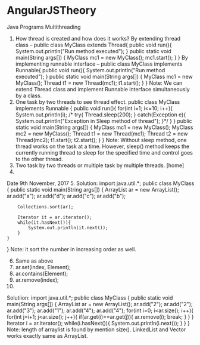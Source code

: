 # AngularJSTheory

Java Programs
Multithreading
1.	How thread is created and how does it works?
By extending thread class – 
public class MyClass extends Thread{
    public void run(){
        System.out.println("Run method executed");
    }
    public static void main(String args[]) {
        MyClass mc1 = new MyClass();
        mc1.start();
    }
}
By implementing runnable interface – 
public class MyClass implements Runnable{
    public void run(){
        System.out.println("Run method executed");
    }
    public static void main(String args[]) {
        MyClass mc1 = new MyClass();
        Thread t1 = new Thread(mc1);
        t1.start();
    }
}
Note: We can extend Thread class and implement Runnable interface simultaneously by a class. 
2.	One task by two threads to see thread effect. 
public class MyClass implements Runnable {
    public void run(){
        for(int i=1; i<=10; i++){
            System.out.println(i);
           /* try{
                Thread.sleep(200);
            }
            catch(Exception e){
                System.out.println("Exception in Sleep method of thread");
            }*/
        }
    }
    public static void main(String args[]) {
        MyClass mc1 = new MyClass();
        MyClass mc2 = new MyClass();
        Thread t1 = new Thread(mc1);
        Thread t2 = new Thread(mc2);
        t1.start();
        t2.start();
    }
}
Note: Without sleep method, one thread works on the task at a time. However, sleep() method keeps the currently running thread to sleep for the specified time and control goes to the other thread. 
3.	Two task by two threads or multiple task by multiple threads. [home]
4.	


Date 9th November, 2017
5. 
Solution:
import java.util.*;
public class MyClass {
    public static void main(String args[]) {
        ArrayList ar = new ArrayList();
        ar.add("a");
        ar.add("d");
        ar.add("c");
        ar.add("b");
        
        Collections.sort(ar);
        
        Iterator it = ar.iterator();
        while(it.hasNext()){
            System.out.println(it.next());
        }
    }
}
Note: it sort the number in increasing order as well. 

6. Same as above
7. ar.set(index, Element);
8. ar.contains(Element);
9. ar.remove(index);
10. 
Solutiion:
import java.util.*;
public class MyClass {
    public static void main(String args[]) {
        ArrayList ar = new ArrayList();
        ar.add("2");
        ar.add("2");
        ar.add("3");
        ar.add("1");
        ar.add("4");
        ar.add("4");
        for(int i=0; i<ar.size(); i++){
            for(int j=i+1; j<ar.size(); j++){
                if(ar.get(i)==ar.get(j)){
                    ar.remove(i);
                    break;
                } 
            }
        }
        Iterator i = ar.iterator();
        while(i.hasNext()){
            System.out.println(i.next());
        }
    }
}
Note: length of arraylist is found by mention size(). LinkedList and Vector works exactly same as ArrayList. 




